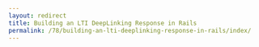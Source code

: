 ```yaml
---
layout: redirect
title: Building an LTI DeepLinking Response in Rails
permalink: /78/building-an-lti-deeplinking-response-in-rails/index/
---
```

